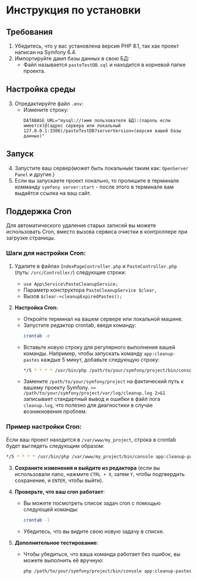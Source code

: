 
# Инструкция по установки

## Требования

1. Убедитесь, что у вас установлена версия PHP 8.1, так как проект написан на Symfony 6.4.
2. Импортируйте дамп базы данных в свою БД:
   - Файл называется `pasteTestDB.sql` и находится в корневой папке проекта.

## Настройка среды

3. Отредактируйте файл `.env`:
   - Измените строку:
     ```
     DATABASE_URL="mysql://(имя пользователя БД):(пароль если имеется)@(адрес сервера или локальный 127.0.0.1:3306)/pasteTestDB?serverVersion=(версия вашей базы данных)"
     ```
## Запуск
4. Запустите ваш сервер(может быть локальным таким как: `OpenServer Panel` и другие.)
5. Если вы запускаете проект локально, то пропишите в терминале комманду `symfony server:start` - после этого в терминале вам выдаётся ссылка на ваш сайт.

## Поддержка Cron

Для автоматического удаления старых записей вы можете использовать Cron, вместо вызова сервиса очистки в контроллере при загрузке страницы. 

### Шаги для настройки Cron:

1. Удалите в файлах `IndexPageController.php` и `PasteController.php` (путь: `/src/Controller/`) следующие строки:
   - `use App\Service\PasteCleanupService;`
   - Параметр конструктора `PasteCleanupService $clear,`
   - Вызов `$clear->cleanupExpiredPastes();`

2. **Настройка Cron:**
   - Откройте терминал на вашем сервере или локальной машине.
   - Запустите редактор crontab, введя команду:
     ```bash
     crontab -e
     ```
   - Вставьте новую строку для регулярного выполнения вашей команды. Например, чтобы запускать команду `app:cleanup-pastes` каждые 5 минут, добавьте следующую строку:
     ```bash
     */5 * * * * /usr/bin/php /path/to/your/symfony/project/bin/console app:cleanup-pastes >> /path/to/your/symfony/project/var/log/cleanup.log 2>&1
     ```
   - Замените `/path/to/your/symfony/project` на фактический путь к вашему проекту Symfony. `>> /path/to/your/symfony/project/var/log/cleanup.log 2>&1` записывает стандартный вывод и ошибки в файл лога `cleanup.log`, что полезно для диагностики в случае возникновения проблем.

### Пример настройки Cron:

Если ваш проект находится в `/var/www/my_project`, строка в crontab будет выглядеть следующим образом:
```bash
*/5 * * * * /usr/bin/php /var/www/my_project/bin/console app:cleanup-pastes >> /var/www/my_project/var/log/cleanup.log 2>&1
```

3. **Сохраните изменения и выйдите из редактора** (если вы использовали nano, нажмите `CTRL + X`, затем `Y`, чтобы подтвердить сохранение, и `ENTER`, чтобы выйти).

4. **Проверьте, что ваш cron работает**:
   - Вы можете посмотреть список задач cron с помощью следующей команды:
     ```bash
     crontab -l
     ```
   - Убедитесь, что вы видите свою новую задачу в списке.

5. **Дополнительное тестирование**:
   - Чтобы убедиться, что ваша команда работает без ошибок, вы можете выполнить её вручную:
     ```bash
     php /path/to/your/symfony/project/bin/console app:cleanup-pastes
     ```
